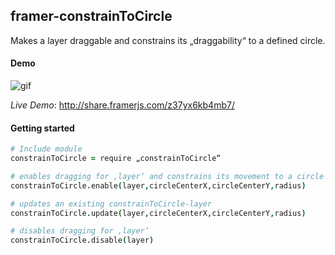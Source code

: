## framer-constrainToCircle
Makes a layer draggable and constrains its „draggability“ to a defined circle.


#### Demo

![gif](http://i.giphy.com/3oEduEH7JgcM3Jh8sM.gif)

*Live Demo*: http://share.framerjs.com/z37yx6kb4mb7/


#### Getting started

```CoffeeScript
# Include module
constrainToCircle = require „constrainToCircle“

# enables dragging for ‚layer‘ and constrains its movement to a circle
constrainToCircle.enable(layer,circleCenterX,circleCenterY,radius)

# updates an existing constrainToCircle-layer
constrainToCircle.update(layer,circleCenterX,circleCenterY,radius)

# disables dragging for ‚layer‘
constrainToCircle.disable(layer)
```